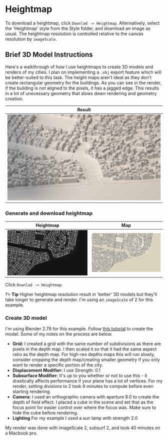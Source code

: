 # Heightmap

To download a heightmap, click `Downlad -> Heightmap`. Alternatively, select the 'Heightmap' style from the Style folder, and download an image as usual.
The heightmap resolution is controlled relative to the canvas resolution by `imageScale`.

## Brief 3D Model Instructions

Here's a walkthrough of how I use heightmaps to create 3D models and renders of my cities.
I plan on implementing a `.obj` export feature which will be better-suited to this task. The height maps aren't ideal as they don't create rectangular geometry for the buildings. As you can see in the render, if the building is not aligned to the pixels, it has a jagged edge. This results in a lot of unecessary geometry that slows down rendering and geometry creation.

| Result |
| :----------: |
| ![Result](images/heightmap/heightmap_render.png) |

### Generate and download heightmap

| Heightmap | Map |
| :----------: | :----------: |
| ![Heightmap](images/heightmap/map(65).png) | ![Map](images/heightmap/map(66).png) |

Click `Downlad -> Heightmap`.

?> **Tip** Higher heightmap resolution result in 'better' 3D models but they'll take longer to generate and render. I'm using an `imageScale` of 2 for this example.

### Create 3D model

I'm using Blender 2.79 for this example.
Follow [this tutorial](https://johnflower.org/tutorial/make-mountains-blender-heightmaps) to create the model. Some of my notes on the process are below.

- **Grid:** I created a grid with the same number of subdivisions as there are pixels in the depth map. I then scaled it so that it had the same aspect ratio as the depth map. For high-res depths maps this will run slowly, consider cropping the depth map/creating smaller geometry if you only want to render a specific portion of the city.
- **Displacement Modifier:** I use Strength: 0.1
- **Subsurface Modifier:** It's up to you whether or not to use this - it drastically affects performance if your plane has a lot of vertices. For my render, setting divisions to 2 took 9 minutes to compute before even starting rendering.
- **Camera:** I used an orthographic camera with aperture 8.0 to create the depth of field effect. I placed a cube in the scene and set that as the focus point for easier control over where the focus was. Make sure to hide the cube before rendering.
- **Lighting** For my example I used a sun lamp with strength 2.0

My render was done with imageScale 2, subsurf 2, and took 40 minutes on a Macbook pro.
